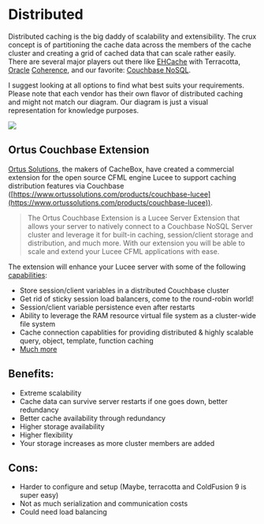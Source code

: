 # Distributed

Distributed caching is the big daddy of scalability and extensibility. The crux concept is of partitioning the cache data across the members of the cache cluster and creating a grid of cached data that can scale rather easily. There are several major players out there like [EHCache](http://ehcache.org/) with Terracotta, [Oracle](http://www.oracle.com/technetwork/middleware/coherence/overview/index.html) [Coherence](http://www.oracle.com/technetwork/middleware/coherence/overview/index.html), and our favorite: [Couchbase NoSQL](http://couchbase.com/).

I suggest looking at all options to find what best suits your requirements. Please note that each vendor has their own flavor of distributed caching and might not match our diagram. Our diagram is just a visual representation for knowledge purposes.

![](../../.gitbook/assets/cachebox\_topology\_distributed.png)

## Ortus Couchbase Extension

[Ortus Solutions](https://www.ortussolutions.com/products/couchbase-lucee), the makers of CacheBox, have created a commercial extension for the open source CFML engine Lucee to support caching distribution features via Couchbase ([https://www.ortussolutions.com/products/couchbase-lucee](https://www.ortussolutions.com/products/couchbase-lucee)).

> The Ortus Couchbase Extension is a Lucee Server Extension that allows your server to natively connect to a Couchbase NoSQL Server cluster and leverage it for built-in caching, session/client storage and distribution, and much more. With our extension you will be able to scale and extend your Lucee CFML applications with ease.

The extension will enhance your Lucee server with some of the following [capabilities](https://www.ortussolutions.com/#capabilities):

* Store session/client variables in a distributed Couchbase cluster
* Get rid of sticky session load balancers, come to the round-robin world!
* Session/client variable persistence even after restarts
* Ability to leverage the RAM resource virtual file system as a cluster-wide file system
* Cache connection capablities for providing distributed & highly scalable query, object, template, function caching
* [Much more](https://www.ortussolutions.com/#capabilities)

## Benefits:

* Extreme scalability
* Cache data can survive server restarts if one goes down, better redundancy
* Better cache availability through redundancy
* Higher storage availability
* Higher flexibility
* Your storage increases as more cluster members are added

## Cons:

* Harder to configure and setup (Maybe, terracotta and ColdFusion 9 is super easy)
* Not as much serialization and communication costs
* Could need load balancing
